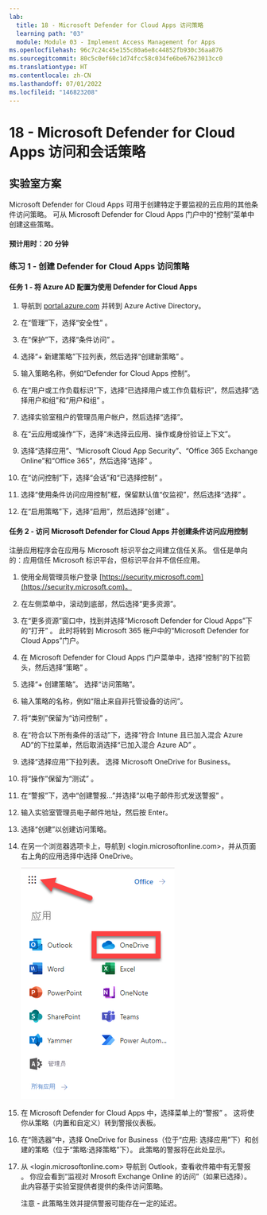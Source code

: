 ```yaml
---
lab:
  title: 18 - Microsoft Defender for Cloud Apps 访问策略
  learning path: "03"
  module: Module 03 - Implement Access Management for Apps
ms.openlocfilehash: 96c7c24c45e155c80a6e8c44852fb930c36aa876
ms.sourcegitcommit: 80c5c0ef60c1d74fcc58c034fe6be67623013cc0
ms.translationtype: HT
ms.contentlocale: zh-CN
ms.lasthandoff: 07/01/2022
ms.locfileid: "146823208"
---
```

# <a name="18---defender-for-cloud-apps-access-and-session-policies"></a>18 - Microsoft Defender for Cloud Apps 访问和会话策略

## <a name="lab-scenario"></a>实验室方案

Microsoft Defender for Cloud Apps 可用于创建特定于要监视的云应用的其他条件访问策略。  可从 Microsoft Defender for Cloud Apps 门户中的“控制”菜单中创建这些策略。

#### <a name="estimated-time-20-minutes"></a>预计用时：20 分钟

### <a name="exercise-1---create-a-defender-for-cloud-apps-access-policy"></a>练习 1 - 创建 Defender for Cloud Apps 访问策略

#### <a name="task-1---configure-azure-ad-to-work-with-defender-for-cloud-apps"></a>任务 1 - 将 Azure AD 配置为使用 Defender for Cloud Apps

1. 导航到 [portal.azure.com](portal.azure.com) 并转到 Azure Active Directory。

1. 在“管理”下，选择“安全性”   。

1. 在“保护”下，选择“条件访问”   。

1. 选择“+ 新建策略”下拉列表，然后选择“创建新策略” 。

1. 输入策略名称，例如“Defender for Cloud Apps 控制”。

1. 在“用户或工作负载标识”下，选择“已选择用户或工作负载标识”，然后选择“选择用户和组”和“用户和组”   。

1. 选择实验室租户的管理员用户帐户，然后选择“选择”。

1. 在“云应用或操作”下，选择“未选择云应用、操作或身份验证上下文”。

1. 选择“选择应用”、“Microsoft Cloud App Security”、“Office 365 Exchange Online”和“Office 365”，然后选择“选择”    。 

1. 在“访问控制”下，选择“会话”和“已选择控制”  。

1. 选择“使用条件访问应用控制”框，保留默认值“仅监视”，然后选择“选择”  。

1. 在“启用策略”下，选择“启用”，然后选择“创建”  。


#### <a name="task-2---access-microsoft-defender-for-cloud-apps-and-create-conditional-access-app-control"></a>任务 2 - 访问 Microsoft Defender for Cloud Apps 并创建条件访问应用控制

注册应用程序会在应用与 Microsoft 标识平台之间建立信任关系。 信任是单向的：应用信任 Microsoft 标识平台，但标识平台并不信任应用。

1. 使用全局管理员帐户登录 [https://security.microsoft.com](https://security.microsoft.com)。

1. 在左侧菜单中，滚动到底部，然后选择“更多资源”。

1. 在“更多资源”窗口中，找到并选择“Microsoft Defender for Cloud Apps”下的“打开”  。  此时将转到 Microsoft 365 帐户中的“Microsoft Defender for Cloud Apps”门户。

1. 在 Microsoft Defender for Cloud Apps 门户菜单中，选择“控制”的下拉箭头，然后选择“策略”  。

1. 选择“+ 创建策略”。 选择“访问策略”。

1. 输入策略的名称，例如“阻止来自非托管设备的访问”。

1. 将“类别”保留为“访问控制” 。

1. 在“符合以下所有条件的活动”下，选择“符合 Intune 且已加入混合 Azure AD”的下拉菜单，然后取消选择“已加入混合 Azure AD”  。

1. 选择“选择应用”下拉列表。  选择 Microsoft OneDrive for Business。

1. 将“操作”保留为“测试” 。

1. 在“警报”下，选中“创建警报...”并选择“以电子邮件形式发送警报”  。

1. 输入实验室管理员电子邮件地址，然后按 Enter。

1. 选择“创建”以创建访问策略。

1. 在另一个浏览器选项卡上，导航到 <login.microsoftonline.com>，并从页面右上角的应用选择中选择 OneDrive。

    ![选择 OneDrive 应用以测试访问策略](media/selectonedrive.png)

1. 在 Microsoft Defender for Cloud Apps 中，选择菜单上的“警报” 。  这将使你从策略（内置和自定义）转到警报仪表板。 

1. 在“筛选器”中，选择 OneDrive for Business（位于“应用:  选择应用”下）和创建的策略（位于“策略:选择策略”下）。 此策略的警报将在此处显示。

1. 从 <login.microsoftonline.com> 导航到 Outlook，查看收件箱中有无警报 。 你应会看到“监视对 Mrosoft Exchange Online 的访问”（如果已选择）。 此内容基于实验室提供者提供的条件访问策略。

   注意 - 此策略生效并提供警报可能存在一定的延迟。
